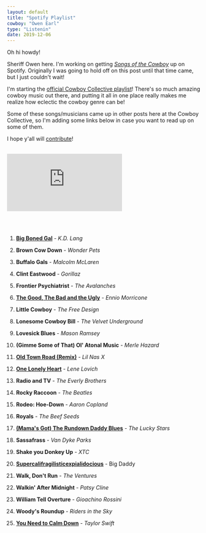 ```yaml
---
layout: default
title: "Spotify Playlist"
cowboy: "Owen Earl"
type: "Listenin"
date: 2019-12-06
---
```

Oh hi howdy!

Sheriff Owen here. I'm working on getting [*Songs of the Cowboy*](https://cowboycollective.cc/2019/11/29/SongsOfTheCowboyVol01.html) up on Spotify. Originally I was going to hold off on this post until that time came, but I just couldn't wait!

I'm starting the [official Cowboy Collective playlist](https://open.spotify.com/playlist/4qITDxGx9jzu2oBde0vTm8)! There's so much amazing cowboy music out there, and putting it all in one place really makes me realize how eclectic the cowboy genre can be!

Some of these songs/musicians came up in other posts here at the Cowboy Collective, so I'm adding some links below in case you want to read up on some of them.

I hope y'all will [contribute](https://cowboycollective.cc/Submit)!<br><br>

<iframe src="https://open.spotify.com/embed/playlist/4qITDxGx9jzu2oBde0vTm8" id="youtube" frameborder="0" allowtransparency="true" allow="encrypted-media"></iframe>


<br><br>
1. **[Big Boned Gal](https://cowboycollective.cc/cowboy/KD%20Lang)** - *K.D. Lang*

2. **Brown Cow Down** - *Wonder Pets*

3.  **Buffalo Gals** - *Malcolm McLaren*

4. **Clint Eastwood** - *Gorillaz*

5. **Frontier Psychiatrist** - *The Avalanches*

6. **[The Good, The Bad and the Ugly](https://cowboycollective.cc/cowboy/Ennio%20Morricone)** - *Ennio Morricone*

7. **Little Cowboy** - *The Free Design*

8. **Lonesome Cowboy Bill** - *The Velvet Underground*

9. **Lovesick Blues** - *Mason Ramsey*

10. **(Gimme Some of That) Ol' Atonal Music** - *Merle Hazard*

11. **[Old Town Road (Remix)](https://cowboycollective.cc/cowboy/Lil%20Nas%20X)** - *Lil Nas X*

12. **[One Lonely Heart](https://cowboycollective.cc/2019/12/10/CowboyManDemo.html)** - *Lene Lovich*

13. **Radio and TV** - *The Everly Brothers*

14. **Rocky Raccoon** - *The Beatles*

15. **Rodeo: Hoe-Down** - *Aaron Copland*

16. **Royals** - *The Beef Seeds*

17. **[(Mama's Got) The Rundown Daddy Blues](https://cowboycollective.cc/cowboy/Lucky%20Stars)** - *The Lucky Stars*

18. **Sassafrass** - *Van Dyke Parks*

19. **Shake you Donkey Up** - *XTC*

20. **[Supercalifragilisticexpialidocious](https://cowboycollective.cc/cowboy/Mary%20Poppins)** - Big Daddy

21. **Walk, Don't Run** - *The Ventures*

22. **Walkin' After Midnight** - *Patsy Cline*

23. **William Tell Overture** - *Gioachino Rossini*

24. **Woody's Roundup** - *Riders in the Sky*

25. **[You Need to Calm Down](https://cowboycollective.cc/2019/12/03/03CowboyhatPack.html)** - *Taylor Swift*
